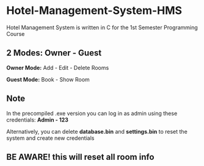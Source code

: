 # Hotel-Management-System-HMS

Hotel Management System is written in C for the 1st Semester Programming Course

**2 Modes: Owner - Guest**
-
**Owner Mode:** Add - Edit - Delete Rooms

**Guest Mode:** Book - Show Room

Note
-
In the precompiled .exe version you can log in as admin using these credentials: **Admin - 123**

Alternatively, you can delete **database.bin** and **settings.bin** to reset the system and create new credentials

**BE AWARE! this will reset all room info**
-
